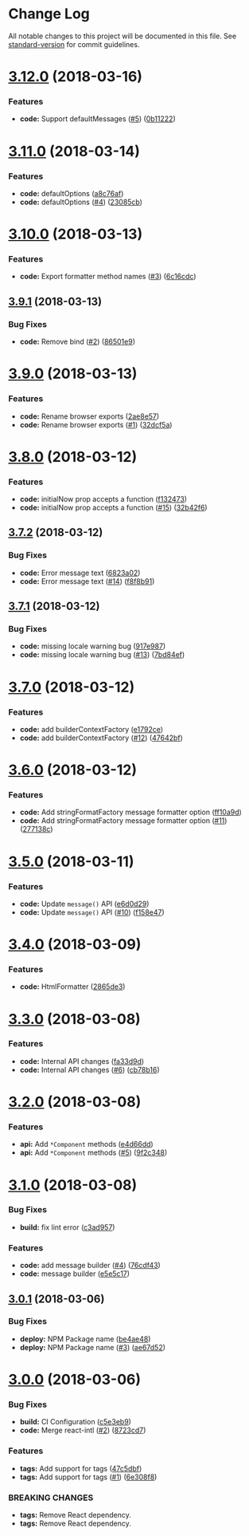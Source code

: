 # Change Log

All notable changes to this project will be documented in this file. See [standard-version](https://github.com/conventional-changelog/standard-version) for commit guidelines.

<a name="3.12.0"></a>
# [3.12.0](https://github.com/adam-26/intl-fmt/compare/v3.11.0...v3.12.0) (2018-03-16)


### Features

* **code:** Support defaultMessages ([#5](https://github.com/adam-26/intl-fmt/issues/5)) ([0b11222](https://github.com/adam-26/intl-fmt/commit/0b11222))



<a name="3.11.0"></a>
# [3.11.0](https://github.com/adam-26/intl-fmt/compare/v3.10.0...v3.11.0) (2018-03-14)


### Features

* **code:** defaultOptions ([a8c76af](https://github.com/adam-26/intl-fmt/commit/a8c76af))
* **code:** defaultOptions ([#4](https://github.com/adam-26/intl-fmt/issues/4)) ([23085cb](https://github.com/adam-26/intl-fmt/commit/23085cb))



<a name="3.10.0"></a>
# [3.10.0](https://github.com/adam-26/intl-fmt/compare/v3.9.1...v3.10.0) (2018-03-13)


### Features

* **code:** Export formatter method names ([#3](https://github.com/adam-26/intl-fmt/issues/3)) ([6c16cdc](https://github.com/adam-26/intl-fmt/commit/6c16cdc))



<a name="3.9.1"></a>
## [3.9.1](https://github.com/adam-26/intl-fmt/compare/v3.9.0...v3.9.1) (2018-03-13)


### Bug Fixes

* **code:** Remove bind ([#2](https://github.com/adam-26/intl-fmt/issues/2)) ([86501e9](https://github.com/adam-26/intl-fmt/commit/86501e9))



<a name="3.9.0"></a>
# [3.9.0](https://github.com/adam-26/intl-fmt/compare/v3.8.0...v3.9.0) (2018-03-13)


### Features

* **code:** Rename browser exports ([2ae8e57](https://github.com/adam-26/intl-fmt/commit/2ae8e57))
* **code:** Rename browser exports ([#1](https://github.com/adam-26/intl-fmt/issues/1)) ([32dcf5a](https://github.com/adam-26/intl-fmt/commit/32dcf5a))



<a name="3.8.0"></a>
# [3.8.0](https://github.com/adam-26/intl-format/compare/v3.7.2...v3.8.0) (2018-03-12)


### Features

* **code:** initialNow prop accepts a function ([f132473](https://github.com/adam-26/intl-format/commit/f132473))
* **code:** initialNow prop accepts a function ([#15](https://github.com/adam-26/intl-format/issues/15)) ([32b42f6](https://github.com/adam-26/intl-format/commit/32b42f6))



<a name="3.7.2"></a>
## [3.7.2](https://github.com/adam-26/intl-format/compare/v3.7.1...v3.7.2) (2018-03-12)


### Bug Fixes

* **code:** Error message text ([6823a02](https://github.com/adam-26/intl-format/commit/6823a02))
* **code:** Error message text ([#14](https://github.com/adam-26/intl-format/issues/14)) ([f8f8b91](https://github.com/adam-26/intl-format/commit/f8f8b91))



<a name="3.7.1"></a>
## [3.7.1](https://github.com/adam-26/intl-format/compare/v3.7.0...v3.7.1) (2018-03-12)


### Bug Fixes

* **code:** missing locale warning bug ([917e987](https://github.com/adam-26/intl-format/commit/917e987))
* **code:** missing locale warning bug ([#13](https://github.com/adam-26/intl-format/issues/13)) ([7bd84ef](https://github.com/adam-26/intl-format/commit/7bd84ef))



<a name="3.7.0"></a>
# [3.7.0](https://github.com/adam-26/intl-format/compare/v3.6.0...v3.7.0) (2018-03-12)


### Features

* **code:** add builderContextFactory ([e1792ce](https://github.com/adam-26/intl-format/commit/e1792ce))
* **code:** add builderContextFactory ([#12](https://github.com/adam-26/intl-format/issues/12)) ([47642bf](https://github.com/adam-26/intl-format/commit/47642bf))



<a name="3.6.0"></a>
# [3.6.0](https://github.com/adam-26/intl-format/compare/v3.5.0...v3.6.0) (2018-03-12)


### Features

* **code:** Add stringFormatFactory message formatter option ([ff10a9d](https://github.com/adam-26/intl-format/commit/ff10a9d))
* **code:** Add stringFormatFactory message formatter option ([#11](https://github.com/adam-26/intl-format/issues/11)) ([277138c](https://github.com/adam-26/intl-format/commit/277138c))



<a name="3.5.0"></a>
# [3.5.0](https://github.com/adam-26/intl-format/compare/v3.4.3...v3.5.0) (2018-03-11)


### Features

* **code:** Update `message()` API ([e6d0d29](https://github.com/adam-26/intl-format/commit/e6d0d29))
* **code:** Update `message()` API  ([#10](https://github.com/adam-26/intl-format/issues/10)) ([f158e47](https://github.com/adam-26/intl-format/commit/f158e47))



<a name="3.4.0"></a>
# [3.4.0](https://github.com/adam-26/intl-format/compare/v3.3.0...v3.4.0) (2018-03-09)


### Features

* **code:** HtmlFormatter ([2865de3](https://github.com/adam-26/intl-format/commit/2865de3))



<a name="3.3.0"></a>
# [3.3.0](https://github.com/adam-26/intl-format/compare/v3.2.0...v3.3.0) (2018-03-08)


### Features

* **code:** Internal API changes ([fa33d9d](https://github.com/adam-26/intl-format/commit/fa33d9d))
* **code:** Internal API changes ([#6](https://github.com/adam-26/intl-format/issues/6)) ([cb78b16](https://github.com/adam-26/intl-format/commit/cb78b16))



<a name="3.2.0"></a>
# [3.2.0](https://github.com/adam-26/intl-format/compare/v3.1.0...v3.2.0) (2018-03-08)


### Features

* **api:** Add `*Component` methods ([e4d66dd](https://github.com/adam-26/intl-format/commit/e4d66dd))
* **api:** Add `*Component` methods  ([#5](https://github.com/adam-26/intl-format/issues/5)) ([9f2c348](https://github.com/adam-26/intl-format/commit/9f2c348))



<a name="3.1.0"></a>
# [3.1.0](https://github.com/adam-26/intl-format/compare/v3.0.1...v3.1.0) (2018-03-08)


### Bug Fixes

* **build:** fix lint error ([c3ad957](https://github.com/adam-26/intl-format/commit/c3ad957))


### Features

* **code:** add message builder  ([#4](https://github.com/adam-26/intl-format/issues/4)) ([76cdf43](https://github.com/adam-26/intl-format/commit/76cdf43))
* **code:** message builder ([e5e5c17](https://github.com/adam-26/intl-format/commit/e5e5c17))



<a name="3.0.1"></a>
## [3.0.1](https://github.com/adam-26/intl-format/compare/v3.0.0...v3.0.1) (2018-03-06)


### Bug Fixes

* **deploy:** NPM Package name ([be4ae48](https://github.com/adam-26/intl-format/commit/be4ae48))
* **deploy:** NPM Package name ([#3](https://github.com/adam-26/intl-format/issues/3)) ([ae67d52](https://github.com/adam-26/intl-format/commit/ae67d52))



<a name="3.0.0"></a>
# [3.0.0](https://github.com/adam-26/intl-format/compare/v2.4.0...v3.0.0) (2018-03-06)


### Bug Fixes

* **build:** CI Configuration ([c5e3eb9](https://github.com/adam-26/intl-format/commit/c5e3eb9))
* **code:** Merge react-intl ([#2](https://github.com/adam-26/intl-format/issues/2)) ([8723cd7](https://github.com/adam-26/intl-format/commit/8723cd7))


### Features

* **tags:** Add support for tags ([47c5dbf](https://github.com/adam-26/intl-format/commit/47c5dbf))
* **tags:** Add support for tags  ([#1](https://github.com/adam-26/intl-format/issues/1)) ([6e308f8](https://github.com/adam-26/intl-format/commit/6e308f8))


### BREAKING CHANGES

* **tags:** Remove React dependency.
* **tags:** Remove React dependency.
